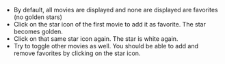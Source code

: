- By default, all movies are displayed and none are displayed are favorites (no golden stars)
- Click on the star icon of the first movie to add it as favorite. The star becomes golden.
- Click on that same star icon again. The star is white again.
- Try to toggle other movies as well. You should be able to add and remove favorites by clicking on the star icon.
